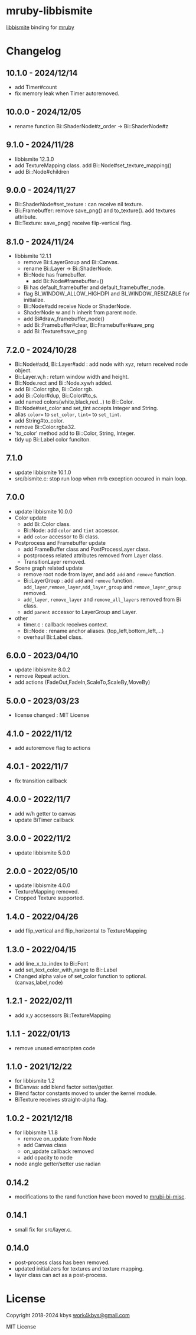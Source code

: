 # mruby-libbismite

[libbismite](https://github.com/bismite/libbismite) binding for [mruby](https://github.com/mruby/mruby)

# Changelog
## 10.1.0 - 2024/12/14
- add Timer#count
- fix memory leak when Timer autoremoved.
## 10.0.0 - 2024/12/05
- rename function Bi::ShaderNode#z_order -> Bi::ShaderNode#z
## 9.1.0 - 2024/11/28
- libbismite 12.3.0
- add TextureMapping class. add Bi::Node#set_texture_mapping()
- add Bi::Node#children
## 9.0.0 - 2024/11/27
- Bi::ShaderNode#set_texture : can receive nil texture.
- Bi::Framebuffer: remove save_png() and to_texture(). add textures attribute.
- Bi::Texture: save_png() receive flip-vertical flag.
## 8.1.0 - 2024/11/24
- libbismite 12.1.1
  - remove Bi::LayerGroup and Bi::Canvas.
  - rename Bi::Layer -> Bi::ShaderNode.
  - Bi::Node has framebuffer.
    - add Bi::Node#framebuffer=()
  - Bi has default_framebuffer and default_framebuffer_node.
  - flag BI_WINDOW_ALLOW_HIGHDPI and BI_WINDOW_RESIZABLE for initialize.
  - Bi::Node#add receive Node or ShaderNode.
  - ShaderNode w and h inherit from parent node.
  - add Bi#draw_framebuffer_node()
  - add Bi::Framebuffer#clear, Bi::Framebuffer#save_png
  - add Bi::Texture#save_png
## 7.2.0 - 2024/10/28
- Bi::Node#add, Bi::Layer#add : add node with xyz, return received node object.
- Bi::Layer.w,h : return window width and height.
- Bi::Node.rect and Bi::Node.xywh added.
- add Bi::Color.rgba, Bi::Color.rgb.
- add Bi::Color#dup, Bi::Color#to_s.
- add named colors(white,black,red...) to Bi::Color.
- Bi::Node#set_color and set_tint accepts Integer and String.
- alias `color=` to `set_color`, `tint=` to `set_tint`.
- add String#to_color.
- remove Bi::Color.rgba32.
- 'to_color' method add to Bi::Color, String, Integer.
- tidy up Bi::Label color funciton.
## 7.1.0
- update libbismite 10.1.0
- src/bismite.c: stop run loop when mrb exception occured in main loop.
## 7.0.0
- update libbismite 10.0.0
- Color update
  - add Bi::Color class.
  - Bi::Node: add `color` and `tint` accessor.
  - add `color` accessor to Bi class.
- Postprocess and Framebuffer update
  - add FrameBuffer class and PostProcessLayer class.
  - postprocess related attributes removed from Layer class.
  - TransitionLayer removed.
- Scene graph related update
  - remove root node from layer, and add `add` and `remove` function.
  - Bi::LayerGroup : add `add` and `remove` function. `add_layer`,`remove_layer`,`add_layer_group` and `remove_layer_group` removed.
  - `add_layer`, `remove_layer` and `remove_all_layers` removed from Bi class.
  - add `parent` accessor to LayerGroup and Layer.
- other
  - timer.c : callback receives context.
  - Bi::Node : rename anchor aliases. (top_left,bottom_left,...)
  - overhaul Bi::Label class.
## 6.0.0 - 2023/04/10
- update libbismite 8.0.2
- remove Repeat action.
- add actions (FadeOut,FadeIn,ScaleTo,ScaleBy,MoveBy)
## 5.0.0 - 2023/03/23
- license changed : MIT License
## 4.1.0 - 2022/11/12
- add autoremove flag to actions
## 4.0.1 - 2022/11/7
- fix transition callback
## 4.0.0 - 2022/11/7
- add w/h getter to canvas
- update BiTimer callback
## 3.0.0 - 2022/11/2
- update libbismite 5.0.0
## 2.0.0 - 2022/05/10
- update libbismite 4.0.0
- TextureMapping removed.
- Cropped Texture supported.
## 1.4.0 - 2022/04/26
- add flip_vertical and flip_horizontal to TextureMapping
## 1.3.0 - 2022/04/15
- add line_x_to_index to Bi::Font
- add set_text_color_with_range to Bi::Label
- Changed alpha value of set_color function to optional. (canvas,label,node)
## 1.2.1 - 2022/02/11
- add x,y accsessors Bi::TextureMapping
## 1.1.1 - 2022/01/13
- remove unused emscripten code
## 1.1.0 - 2021/12/22
- for libbismite 1.2
- BiCanvas: add blend factor setter/getter.
- Blend factor constants moved to under the kernel module.
- BiTexture receives straight-alpha flag.
## 1.0.2 - 2021/12/18
- for libbismite 1.1.8
  - remove on_update from Node
  - add Canvas class
  - on_update callback removed
  - add opacity to node
- node angle getter/setter use radian
## 0.14.2
- modifications to the rand function have been moved to [mrubi-bi-misc](https://github.com/bismite/mruby-bi-misc).
## 0.14.1
- small fix for src/layer.c.
## 0.14.0
- post-process class has been removed.
- updated initializers for textures and texture mapping.
- layer class can act as a post-process.

# License
Copyright 2018-2024 kbys <work4kbys@gmail.com>

MIT License
